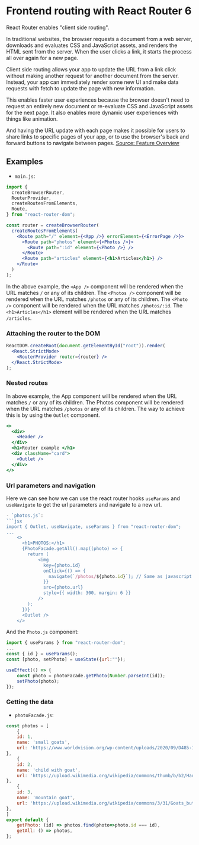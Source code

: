 # Frontend routing with React Router 6

React Router enables "client side routing".

In traditional websites, the browser requests a document from a web server, downloads and evaluates CSS and JavaScript assets, and renders the HTML sent from the server. When the user clicks a link, it starts the process all over again for a new page.

Client side routing allows your app to update the URL from a link click without making another request for another document from the server. Instead, your app can immediately render some new UI and make data requests with fetch to update the page with new information.

This enables faster user experiences because the browser doesn't need to request an entirely new document or re-evaluate CSS and JavaScript assets for the next page. It also enables more dynamic user experiences with things like animation.

And having the URL update with each page makes it possible for users to share links to specific pages of your app, or to use the browser's back and forward buttons to navigate between pages.
[Source: Feature Overview](https://reactrouter.com/en/main/start/overview)

## Examples

- `main.js`:

```jsx
import {
  createBrowserRouter,
  RouterProvider,
  createRoutesFromElements,
  Route,
} from "react-router-dom";

const router = createBrowserRouter(
  createRoutesFromElements(
    <Route path="/" element={<App />} errorElement={<ErrorPage />}>
      <Route path="photos" element={<Photos />}>
        <Route path=":id" element={<Photo />} />
      </Route>
      <Route path="articles" element={<h1>Articles</h1>} />
    </Route>
  )
);
```

In the above example, the `<App />` component will be rendered when the URL matches `/` or any of its children. The `<Photos />` component will be rendered when the URL matches `/photos` or any of its children. The `<Photo />` component will be rendered when the URL matches `/photos/:id`. The `<h1>Articles</h1>` element will be rendered when the URL matches `/articles`.

### Attaching the router to the DOM

```jsx
ReactDOM.createRoot(document.getElementById("root")).render(
  <React.StrictMode>
    <RouterProvider router={router} />
  </React.StrictMode>
);
```

### Nested routes

In above example, the App component will be rendered when the URL matches `/` or any of its children. The Photos component will be rendered when the URL matches `/photos` or any of its children. The way to achieve this is by using the `Outlet` component.

```jsx
<>
  <div>
    <Header />
  </div>
  <h1>Router example </h1>
  <div className="card">
    <Outlet />
  </div>
</>
```

### Url parameters and navigation

Here we can see how we can use the react router hooks `useParams` and `useNavigate` to get the url parameters and navigate to a new url.

````jsx
- `photos.js`:
```jsx
import { Outlet, useNavigate, useParams } from "react-router-dom";
...
    <>
      <h1>PHOTOS:</h1>
      {PhotoFacade.getAll().map((photo) => {
        return (
            <img
              key={photo.id}
              onClick={() => {
                navigate(`/photos/${photo.id}`); // Same as javascript: window.location.href = `/photos/${photo.id}`;
              }}
              src={photo.url}
              style={{ width: 300, margin: 6 }}
            />
        );
      })}
      <Outlet />
    </>
````

And the `Photo.js` component:

```jsx
import { useParams } from "react-router-dom";
...
const { id } = useParams();
const [photo, setPhoto] = useState({url:""});

useEffect(() => {
    const photo = photoFacade.getPhoto(Number.parseInt(id));
    setPhoto(photo);
});
```

### Getting the data
- `photoFacade.js`:
```jsx
const photos = [
    {
    id: 1,
    name: 'small goats',
    url: 'https://www.worldvision.org/wp-content/uploads/2020/09/D485-1090-047_Web_Optimized.jpg'
},
    {
    id: 2,
    name: 'child with goat',
    url: 'https://upload.wikimedia.org/wikipedia/commons/thumb/b/b2/Hausziege_04.jpg/1920px-Hausziege_04.jpg'
},
    {
    id: 3,
    name: 'mountain goat',
    url: 'https://upload.wikimedia.org/wikipedia/commons/3/31/Goats_butting_heads_in_Germany.jpg'
},
]
export default {
    getPhoto: (id) => photos.find(photo=>photo.id === id),
    getAll: () => photos,
};
````
